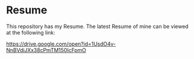 # Resume
This repository has my Resume. The latest Resume of mine can be viewed at the following link:

https://drive.google.com/open?id=1UsdO4v-NnBVdiJXx38cPmTM150IcFpmO
